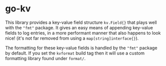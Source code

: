 # go-kv

This library provides a key-value field structure `kv.Field{}` that plays well with the `"fmt"` package. It gives an easy means of appending key-value fields to log entries, in a more performant manner that also happens to look nice! (it's not far removed from using a `map[string]interface{}`).

The formatting for these key-value fields is handled by the `"fmt"` package by default. If you set the `kvformat` build tag then it will use a custom formatting library found under `format/`.
